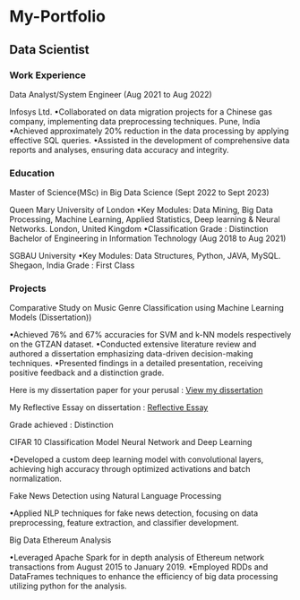 # My-Portfolio

## Data Scientist

### Work Experience
Data Analyst/System Engineer (Aug 2021 to Aug 2022)

Infosys Ltd.
•Collaborated on data migration projects for a Chinese gas company, implementing data preprocessing techniques.
Pune, India
•Achieved approximately 20% reduction in the data processing by applying effective SQL queries.
•Assisted in the development of comprehensive data reports and analyses, ensuring data accuracy and integrity.


### Education
Master of Science(MSc) in Big Data Science (Sept 2022 to Sept 2023)

Queen Mary University of London
•Key Modules: Data Mining, Big Data Processing, Machine Learning, Applied Statistics, Deep learning & Neural Networks.
London, United Kingdom
•Classification Grade : Distinction
Bachelor of Engineering in Information Technology (Aug 2018 to Aug 2021)

SGBAU University
•Key Modules: Data Structures, Python, JAVA, MySQL.
Shegaon, India
Grade : First Class


### Projects

Comparative Study on Music Genre Classification using Machine Learning Models (Dissertation))

•Achieved 76% and 67% accuracies for SVM and k-NN models respectively on the GTZAN dataset.
•Conducted extensive literature review and authored a dissertation emphasizing data-driven decision-making techniques.
•Presented findings in a detailed presentation, receiving positive feedback and a distinction grade.

Here is my dissertation paper for your perusal : [View my dissertation](https://github.com/gitesh21/My-Portfolio/blob/main/Dissertation%20paper.pdf)

My Reflective Essay on dissertation : [Reflective Essay](https://github.com/gitesh21/My-Portfolio/blob/main/Reflective%20Essay.pdf)

Grade achieved : Distinction

CIFAR 10 Classification Model Neural Network and Deep Learning

•Developed a custom deep learning model with convolutional layers, achieving high accuracy through optimized activations and batch normalization.

Fake News Detection using Natural Language Processing

•Applied NLP techniques for fake news detection, focusing on data preprocessing, feature extraction, and classifier development.


Big Data Ethereum Analysis

•Leveraged Apache Spark for in depth analysis of Ethereum network transactions from August 2015 to January 2019.
•Employed RDDs and DataFrames techniques to enhance the efficiency of big data processing utilizing python for the analysis.
